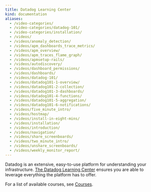 ```yaml
---
title: Datadog Learning Center
kind: documentation
aliases:
  - /video-categories/
  - /video-categories/datadog-101/
  - /video-categories/installation/
  - /videos/
  - /videos/anomaly_detection/
  - /videos/apm_dashboards_trace_metrics/
  - /videos/apm_overview/
  - /videos/apm_traces_flame_graph/
  - /videos/apmsetup-rails/
  - /videos/autodiscovery/
  - /videos/dashboard_permissions/
  - /videos/dashboards/
  - /videos/datadog-101/
  - /videos/datadog101-1-overview/
  - /videos/datadog101-2-collection/
  - /videos/datadog101-3-dashboards/
  - /videos/datadog101-4-functions/
  - /videos/datadog101-5-aggregation/
  - /videos/datadog101-6-notifications/
  - /videos/five_minute_intro/
  - /videos/hostmap/
  - /videos/install-in-eight-mins/
  - /videos/installation/
  - /videos/introduction/
  - /videos/navigation/
  - /videos/share_screenboards/
  - /videos/two_minute_intro/
  - /videos/unshare_screenboards/
  - /videos/weekly_monitor_report/
---
```


Datadog is an extensive, easy-to-use platform for understanding your infrastructure. [The Datadog Learning Center][1] ensures you are able to leverage everything the platform has to offer.

For a list of available courses, see [Courses][2].

[1]: https://learn.datadoghq.com
[2]: https://learn.datadoghq.com/course/index.php

